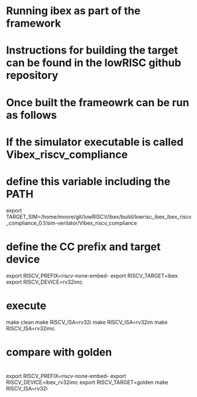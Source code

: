 # Running ibex as part of the framework
# Instructions for building the target can be found in the lowRISC github repository
# Once built the frameowrk can be run as follows

# If the simulator executable is called Vibex_riscv_compliance
# define this variable including the PATH
export TARGET_SIM=/home/moore/git/lowRISCV/ibex/build/lowrisc_ibex_ibex_riscv_compliance_0.1/sim-verilator/Vibex_riscv_compliance

# define the CC prefix and target device
export RISCV_PREFIX=riscv-none-embed-
export RISCV_TARGET=ibex
export RISCV_DEVICE=rv32imc

# execute
make clean
make RISCV_ISA=rv32i
make RISCV_ISA=rv32im
make RISCV_ISA=rv32imc



#
# compare with golden
#
export RISCV_PREFIX=riscv-none-embed-
export RISCV_DEVICE=ibex_rv32imc
export RISCV_TARGET=golden
make RISCV_ISA=rv32i

